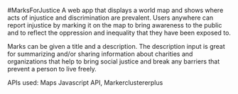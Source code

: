 #MarksForJustice
A web app that displays a world map and shows where acts of injustice and discrimination are prevalent. Users anywhere can report injustice by marking it on the map to bring awareness to the public and to reflect the oppression and inequality that they have been exposed to.

Marks can be given a title and a description.
The description input is great for summarizing and/or sharing information about charities and organizations that help to bring social justice and break any barriers that prevent a person to live freely.

APIs used:
Maps Javascript API,
Markerclustererplus
